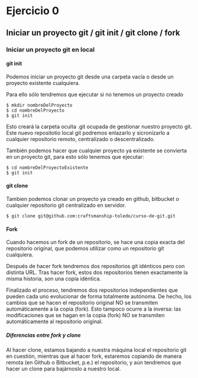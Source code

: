 # Ejercicio 0

## Iniciar un proyecto git / git init / git clone / fork

### Iniciar un proyecto git en local

#### git init

Podemos iniciar un proyecto git desde una carpeta vacía o desde un proyecto existente cualquiera.

Para ello sólo tendremos que ejecutar si no tenemos un proyecto creado

```
$ mkdir nombreDelProyecto
$ cd nombreDelProyecto
$ git init
```
Esto creará la carpeta oculta .git ocupada de gestionar nuestro proyecto git.
Este nuevo repositotio local git podremos enlazarlo y sicronizarlo a cualquier repositorio remoto, centralizado o descentralizado.

También podemos hacer que cualquier proyecto ya existente se convierta en un proyecto git, para esto sólo tenemos que ejecutar:

```
$ cd nombreDelProyectoExistente
$ git init
```
#### git clone

Tambien podemos clonar un proyecto ya creado en github, bitbucket o cualquier repositorio git centralizado en servidor.

```
$ git clone git@github.com:craftsmanship-toledo/curso-de-git.git
```

#### Fork

Cuando hacemos un fork de un repositorio, se hace una copia exacta del repositorio original, que podemos utilizar como un repositorio git cualquiera.

Después de hacer fork tendremos dos repositorios git idénticos pero con distinta URL. Tras hacer fork, estos dos repositorios tienen exactamente la misma historia, son una copia idéntica.

Finalizado el proceso, tendremos dos repositorios independientes que pueden cada uno evolucionar de forma totalmente autónoma. De hecho, los cambios que se hacen el repositorio original NO se transmiten automáticamente a la copia (fork). Esto tampoco ocurre a la inversa: las modificaciones que se hagan en la copia (fork) NO se transmiten automáticamente al repositorio original.

##### Diferencias entre fork y clone
Al hacer clone, estamos bajando a nuestra máquina local el repositorio git en cuestión, mientras que al hacer fork, estaremos copiando de manera remota (en Github o Bitbucket, p.e.) el repositorio, y aún tendremos que hacer un clone para bajárnoslo a nuestro local.
